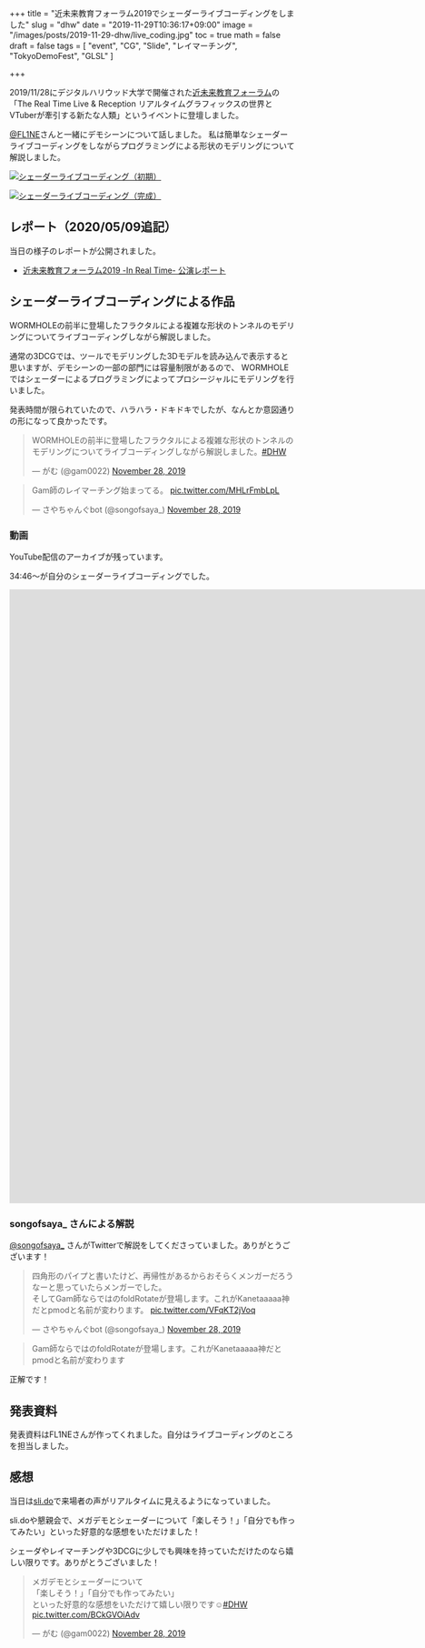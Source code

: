 +++
title = "近未来教育フォーラム2019でシェーダーライブコーディングをしました"
slug = "dhw"
date = "2019-11-29T10:36:17+09:00"
image = "/images/posts/2019-11-29-dhw/live_coding.jpg"
toc = true
math = false
draft = false
tags = [
    "event", "CG", "Slide", "レイマーチング", "TokyoDemoFest", "GLSL"
]

+++

2019/11/28にデジタルハリウッド大学で開催された[近未来教育フォーラム](https://www.dhw.co.jp/forum/program.html)の
「The Real Time Live & Reception リアルタイムグラフィックスの世界とVTuberが牽引する新たな人類」というイベントに登壇しました。

[@FL1NE](https://twitter.com/FL1NE)さんと一緒にデモシーンについて話しました。
私は簡単なシェーダーライブコーディングをしながらプログラミングによる形状のモデリングについて解説しました。

[![シェーダーライブコーディング（初期）](/images/posts/2019-11-29-dhw/live_coding_init.jpg)](https://twitter.com/o_ob/status/1200067621799903238)

<!--more-->

[![シェーダーライブコーディング（完成）](/images/posts/2019-11-29-dhw/live_coding.jpg)](https://twitter.com/songofsaya_/status/1199999036964474886)

## レポート（2020/05/09追記）

当日の様子のレポートが公開されました。

- [近未来教育フォーラム2019 -In Real Time- 公演レポート](https://www.dhw.co.jp/forum/report/report01.html)

## シェーダーライブコーディングによる作品

WORMHOLEの前半に登場したフラクタルによる複雑な形状のトンネルのモデリングについてライブコーディングしながら解説しました。

通常の3DCGでは、ツールでモデリングした3Dモデルを読み込んで表示すると思いますが、デモシーンの一部の部門には容量制限があるので、
WORMHOLEではシェーダーによるプログラミングによってプロシージャルにモデリングを行いました。

発表時間が限られていたので、ハラハラ・ドキドキでしたが、なんとか意図通りの形になって良かったです。

<blockquote class="twitter-tweet"><p lang="ja" dir="ltr">WORMHOLEの前半に登場したフラクタルによる複雑な形状のトンネルのモデリングについてライブコーディングしながら解説しました。<a href="https://twitter.com/hashtag/DHW?src=hash&amp;ref_src=twsrc%5Etfw">#DHW</a></p>&mdash; がむ (@gam0022) <a href="https://twitter.com/gam0022/status/1200006025878749184?ref_src=twsrc%5Etfw">November 28, 2019</a></blockquote> <script async src="https://platform.twitter.com/widgets.js" charset="utf-8"></script>

<blockquote class="twitter-tweet"><p lang="ja" dir="ltr">Gam師のレイマーチング始まってる。 <a href="https://t.co/MHLrFmbLpL">pic.twitter.com/MHLrFmbLpL</a></p>&mdash; さやちゃんぐbot (@songofsaya_) <a href="https://twitter.com/songofsaya__/status/1199999036964474886?ref_src=twsrc%5Etfw">November 28, 2019</a></blockquote> <script async src="https://platform.twitter.com/widgets.js" charset="utf-8"></script>

### 動画

YouTube配信のアーカイブが残っています。

34:46〜が自分のシェーダーライブコーディングでした。

<div class="movie-wrap">
<iframe width="1920" height="1080" src="https://www.youtube.com/embed/j0yRASXFvlQ?start=2086" frameborder="0" allow="accelerometer; autoplay; encrypted-media; gyroscope; picture-in-picture" allowfullscreen></iframe>
</div>

### songofsaya_ さんによる解説

[@songofsaya_](https://twitter.com/songofsaya_) さんがTwitterで解説をしてくださっていました。ありがとうございます！

<blockquote class="twitter-tweet"><p lang="ja" dir="ltr">四角形のパイプと書いたけど、再帰性があるからおそらくメンガーだろうなーと思っていたらメンガーでした。<br>そしてGam師ならではのfoldRotateが登場します。これがKanetaaaaa神だとpmodと名前が変わります。 <a href="https://t.co/VFqKT2jVoq">pic.twitter.com/VFqKT2jVoq</a></p>&mdash; さやちゃんぐbot (@songofsaya_) <a href="https://twitter.com/songofsaya__/status/1200008658916007938?ref_src=twsrc%5Etfw">November 28, 2019</a></blockquote> <script async src="https://platform.twitter.com/widgets.js" charset="utf-8"></script>

> Gam師ならではのfoldRotateが登場します。これがKanetaaaaa神だとpmodと名前が変わります

正解です！

## 発表資料

発表資料はFL1NEさんが作ってくれました。自分はライブコーディングのところを担当しました。

<script async class="speakerdeck-embed" data-id="b3019de333a449a481ff2df647d2d098" data-ratio="1.77777777777778" src="//speakerdeck.com/assets/embed.js"></script>

## 感想

当日は[sli.do](https://www.sli.do/)で来場者の声がリアルタイムに見えるようになっていました。

sli.doや懇親会で、メガデモとシェーダーについて「楽しそう！」「自分でも作ってみたい」といった好意的な感想をいただけました！

シェーダやレイマーチングや3DCGに少しでも興味を持っていただけたのなら嬉しい限りです。ありがとうございました！

<blockquote class="twitter-tweet" data-conversation="none"><p lang="ja" dir="ltr">メガデモとシェーダーについて<br>「楽しそう！」「自分でも作ってみたい」<br>といった好意的な感想をいただけて嬉しい限りです☺️<a href="https://twitter.com/hashtag/DHW?src=hash&amp;ref_src=twsrc%5Etfw">#DHW</a> <a href="https://t.co/BCkGVOiAdv">pic.twitter.com/BCkGVOiAdv</a></p>&mdash; がむ (@gam0022) <a href="https://twitter.com/gam0022/status/1200068188043501568?ref_src=twsrc%5Etfw">November 28, 2019</a></blockquote> <script async src="https://platform.twitter.com/widgets.js" charset="utf-8"></script>
